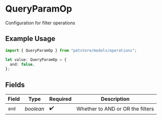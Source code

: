 # QueryParamOp

Configuration for filter operations

## Example Usage

```typescript
import { QueryParamOp } from "petstore/models/operations";

let value: QueryParamOp = {
  and: false,
};
```

## Fields

| Field                            | Type                             | Required                         | Description                      |
| -------------------------------- | -------------------------------- | -------------------------------- | -------------------------------- |
| `and`                            | *boolean*                        | :heavy_check_mark:               | Whether to AND or OR the filters |